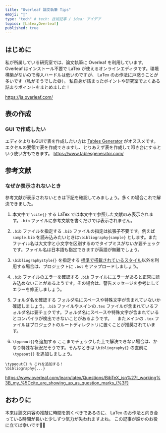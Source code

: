 ```yaml
---
title: "Overleaf 論文執筆 Tips"
emoji: "🌿"
type: "tech" # tech: 技術記事 / idea: アイデア
topics: [Latex,Overleaf]
published: true
---
```

## はじめに
私が所属している研究室では、論文執筆に Overleaf を利用しています。
Overleaf はインストール不要で LaTex が使えるオンラインエディタです。環境構築がないので導入ハードルは低いのですが、 LaTex のお作法に戸惑うことが多いです（私がそうでした😅）。
私自身が詰まったポイントや研究室でよくある詰まりポイントをまとめました！

https://ja.overleaf.com/

<!-- ## 日本語の利用 -->

## 表の作成
### GUI で作成したい
エディタよりもGUIで表を作成したい方は [Tables Generator](https://www.tablesgenerator.com/) がオススメです。エクセルの要領で表を作成できますし、とりあえず表を作成して叩き台にするという使い方もできます。
https://www.tablesgenerator.com/

## 参考文献
### なぜか表示されないとき
参考文献が表示されないときは下記を確認してみましょう。多くの場合これで解決できました。
1. 本文中で `\cite{}` する
LaTex では本文中で参照した文献のみ表示されます。`.bib` ファイルに参考文献を書くだけでは表示されません。

2. `.bib` ファイルを指定する
`.bib` ファイルの指定は拡張子不要です。例えば `sample.bib` を読み込みたいときは`\bibliography{sample}` とします。またファイル名は大文字と小文字を区別するのでタイプミスがないか要チェックです。ファイル名は日本語も指定できますが英語が無難でしょう。

3. `\bibliographystyle{}` を指定する
[標準で搭載されているスタイル](https://www.overleaf.com/learn/latex/Questions/Which_BibTeX_Styles_are_Available_on_Overleaf%3F)以外を利用する場合は、プロジェクトに `.bst` をアップロードしましょう。

4. `.bib` ファイルのエラーを確認する
`.bib` ファイルにエラーがあると正常に読み込めないことがあるようです。その場合は、警告メッセージを参考にしてエラーを修正しましょう。

5. フォルダ名を確認する
フォルダ名にスペースや特殊文字が含まれていないか確認しましょう。`.bib` ファイルやメインの`.tex` ファイルが含まれているフォルダ名は要チェクです。フォルダ名にスペースや特殊文字が含まれているとコンパイラが検出できないことがあるようです。
　またメインの `.tex` ファイルはプロジェクトのルートディレクトリに置くことが推奨されています。

6. `\typeout{}`を追加する
ここまでチェックした上で解決できない場合は、かなり特殊な状況だそうです。そんなときは `\bibliography{}` の直前に `\typeout{}` を追加しましょう。
```
\typeout{} % これを追加する！
\bibliography{...}
```

https://www.overleaf.com/learn/latex/Questions/BibTeX_isn%27t_working%3B_my_%5Ccite_are_showing_up_as_question_marks_(%3F)

## おわりに
本来は論文内容の推敲に時間を割くべきであるのに、 LaTex のお作法と向き合っている時間が長いと少しずつ気力が失われますよね。
この記事が誰かのお役に立てば幸いです🙇‍♂️
